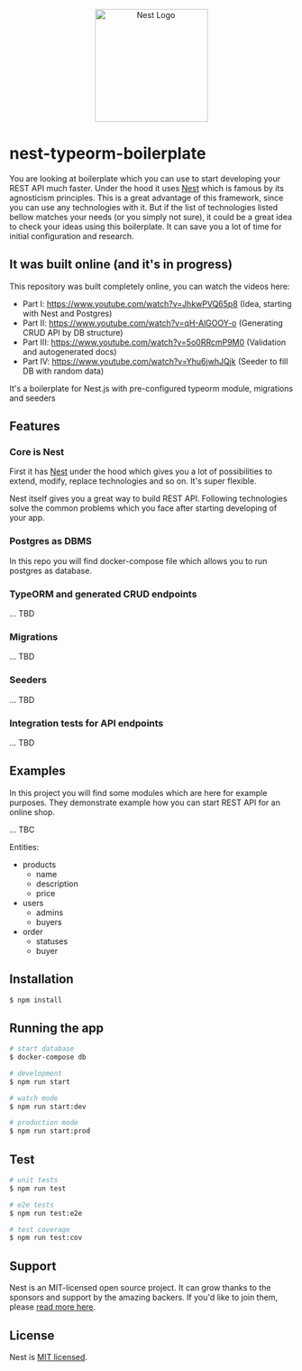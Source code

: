 <p align="center">
  <a href="http://nestjs.com/" target="blank"><img src="https://nestjs.com/img/logo-small.svg" width="200" alt="Nest Logo" /></a>
</p>

# nest-typeorm-boilerplate

You are looking at boilerplate which you can use to start developing your REST API much faster. Under the hood it uses [Nest](https://github.com/nestjs/nest) which is famous by its agnosticism principles. This is a great advantage of this framework, since you can use any technologies with it. But if the list of technologies listed bellow matches your needs (or you simply not sure), it could be a great idea to check your ideas using this boilerplate. It can save you a lot of time for initial configuration and research.   

## It was built online (and it's in progress)

This repository was built completely online, you can watch the videos here:

- Part I: https://www.youtube.com/watch?v=JhkwPVQ65p8 (Idea, starting with Nest and Postgres)
- Part II: https://www.youtube.com/watch?v=qH-AlGOOY-o (Generating CRUD API by DB structure)
- Part III: https://www.youtube.com/watch?v=5o0RRcmP9M0 (Validation and autogenerated docs)
- Part IV: https://www.youtube.com/watch?v=Yhu6jwhJQjk (Seeder to fill DB with random data)


It's a boilerplate for Nest.js with pre-configured typeorm module, migrations and seeders

## Features

### Core is Nest

First it has [Nest](https://github.com/nestjs/nest) under the hood which gives you a lot of possibilities to extend, modify, replace technologies and so on. It's super flexible.

Nest itself gives you a great way to build REST API. Following technologies solve the common problems which you face after starting developing of your app.

### Postgres as DBMS

In this repo you will find docker-compose file which allows you to run postgres as database. 

### TypeORM and generated CRUD endpoints

... TBD

### Migrations

... TBD

### Seeders

... TBD

### Integration tests for API endpoints

... TBD

## Examples

In this project you will find some modules which are here for example purposes. They demonstrate example how you can start REST API for an online shop. 

... TBC

Entities:

- products
  - name
  - description
  - price
- users
  - admins
  - buyers
- order
  - statuses
  - buyer

## Installation

```bash
$ npm install
```

## Running the app

```bash
# start database
$ docker-compose db

# development
$ npm run start

# watch mode
$ npm run start:dev

# production mode
$ npm run start:prod
```

## Test

```bash
# unit tests
$ npm run test

# e2e tests
$ npm run test:e2e

# test coverage
$ npm run test:cov
```

## Support

Nest is an MIT-licensed open source project. It can grow thanks to the sponsors and support by the amazing backers. If you'd like to join them, please [read more here](https://docs.nestjs.com/support).

## License

Nest is [MIT licensed](LICENSE).
